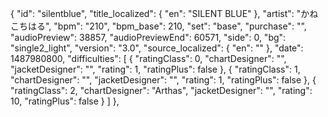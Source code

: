 {
      "id": "silentblue",
      "title_localized": {
        "en": "SILENT BLUE"
      },
      "artist": "かねこちはる",
      "bpm": "210",
      "bpm_base": 210,
      "set": "base",
      "purchase": "",
      "audioPreview": 38857,
      "audioPreviewEnd": 60571,
      "side": 0,
      "bg": "single2_light",
      "version": "3.0",
      "source_localized": {
        "en": ""
      },
      "date": 1487980800,
      "difficulties": [
        {
          "ratingClass": 0,
          "chartDesigner": "",
          "jacketDesigner": "",
          "rating": 1,
          "ratingPlus": false
        },
        {
          "ratingClass": 1,
          "chartDesigner": "",
          "jacketDesigner": "",
          "rating": 1,
          "ratingPlus": false
        },
        {
          "ratingClass": 2,
          "chartDesigner": "Arthas",
          "jacketDesigner": "",
          "rating": 10,
          "ratingPlus": false
        }
      ]
    },